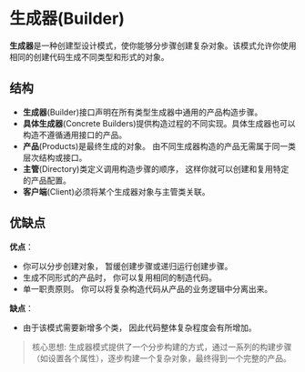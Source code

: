 # 生成器(Builder)

**生成器**是一种创建型设计模式，使你能够分步骤创建复杂对象。该模式允许你使用相同的创建代码生成不同类型和形式的对象。

## 结构

- **生成器**(Builder)接口声明在所有类型生成器中通用的产品构造步骤。
- **具体生成器**(Concrete Builders)提供构造过程的不同实现。具体生成器也可以构造不遵循通用接口的产品。
- **产品**(Products)是最终生成的对象。 由不同生成器构造的产品无需属于同一类层次结构或接口。
- **主管**(Directory)类定义调用构造步骤的顺序， 这样你就可以创建和复用特定的产品配置。
- **客户端**(Client)必须将某个生成器对象与主管类关联。

## 优缺点

**优点**：

- 你可以分步创建对象， 暂缓创建步骤或递归运行创建步骤。
- 生成不同形式的产品时， 你可以复用相同的制造代码。
- 单一职责原则。 你可以将复杂构造代码从产品的业务逻辑中分离出来。

**缺点**：

- 由于该模式需要新增多个类， 因此代码整体复杂程度会有所增加。

> 核心思想: 生成器模式提供了一个分步构建的方式，通过一系列的构建步骤（如设置各个属性），逐步构建一个复杂对象，最终得到一个完整的产品。
